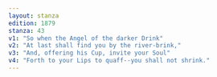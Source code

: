 ```yaml
---
layout: stanza
edition: 1879
stanza: 43
v1: "So when the Angel of the darker Drink"
v2: "At last shall find you by the river-brink,"
v3: "And, offering his Cup, invite your Soul"
v4: "Forth to your Lips to quaff--you shall not shrink."
---
```

